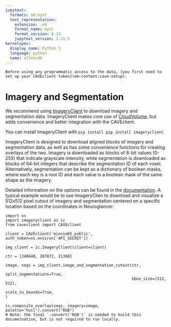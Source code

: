 ```yaml
---
jupytext:
  formats: md:myst
  text_representation:
    extension: .md
    format_name: myst
    format_version: 0.13
    jupytext_version: 1.11.5
kernelspec:
  display_name: Python 3
  language: python
  name: allensdk
---
```


```{important}
Before using any programmatic access to the data, [you first need to set up your CAVEclient token](em-content:cave-setup).
```

# Imagery and Segmentation

We recommend using [ImageryClient](https://github.com/AllenInstitute/ImageryClient) to download imagery and segmentation data.
ImageryClient makes core use of [CloudVolume](https://github.com/seung-lab/cloud-volume/), but adds convenience and better integration with the CAVEclient.

You can install ImageryClient with `pip install pip install imageryclient`.

ImageryClient is designed to download aligned blocks of imagery and segmentation data, as well as has some convenience functions for creating overlays of the two.
Imagery is downloaded as blocks of 8-bit values (0-255) that indicate grayscale intensity, while segmentation is downloaded as blocks of 64-bit integers that describe the segmentation ID of each voxel.
Alternatively, segmentation can be kept as a dictionary of boolean masks, where each key is a root ID and each value is a boolean mask of the same shape as the imagery.

Detailed information on the options can be found in the [documentation](https://github.com/AllenInstitute/ImageryClient).
A typical example would be to use ImageryClien to download and visualize a 512x512 pixel cutout of imagery and segmentation centered on a specific location based on the coordinates in Neuroglancer:


```{code-cell}
import os
import imageryclient as ic
from caveclient import CAVEclient

client = CAVEclient('minnie65_public', auth_token=os.environ['API_SECRET'])

img_client = ic.ImageryClient(client=client)

ctr = [240640, 207872, 21360]

image, segs = img_client.image_and_segmentation_cutout(ctr,
                                                       split_segmentations=True,
                                                       bbox_size=(512, 512),
                                                       scale_to_bounds=True,
)

ic.composite_overlay(segs, imagery=image, palette='husl').convert("RGB")
# Note: the final `.convert('RGB')` is needed to build this documetnation, but is not required to run locally.
```
